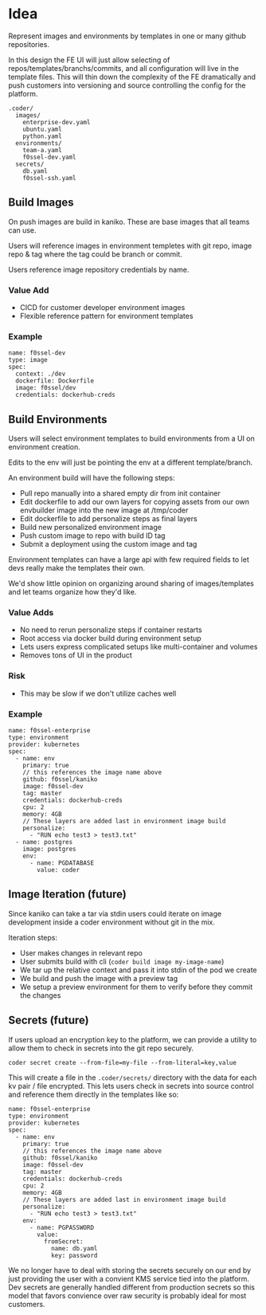 # Idea

Represent images and environments by templates in one or many github repositories.

In this design the FE UI will just allow selecting of repos/templates/branchs/commits, and all configuration will live in the template files. This will thin down the complexity of the FE dramatically and push customers into versioning and source controlling the config for the platform. 

```
.coder/
  images/
    enterprise-dev.yaml
    ubuntu.yaml
    python.yaml
  environments/
    team-a.yaml
    f0ssel-dev.yaml
  secrets/
    db.yaml
    f0ssel-ssh.yaml
```

## Build Images

On push images are build in kaniko. These are base images that all teams can use.

Users will reference images in environment templetes with git repo, image repo & tag where the tag could be branch or commit.

Users reference image repository credentials by name.

### Value Add
- CICD for customer developer environment images
- Flexible reference pattern for environment templates

### Example
```
name: f0ssel-dev
type: image
spec:
  context: ./dev
  dockerfile: Dockerfile
  image: f0ssel/dev
  credentials: dockerhub-creds
```

## Build Environments

Users will select environment templates to build environments from a UI on environment creation.

Edits to the env will just be pointing the env at a different template/branch.

An environment build will have the following steps:
- Pull repo manually into a shared empty dir from init container
- Edit dockerfile to add our own layers for copying assets from our own envbuilder image into the new image at /tmp/coder
- Edit dockerfile to add personalize steps as final layers
- Build new personalized environment image
- Push custom image to repo with build ID tag
- Submit a deployment using the custom image and tag

Environment templates can have a large api with few required fields to let devs really make the templates their own.

We'd show little opinion on organizing around sharing of images/templates and let teams organize how they'd like.

### Value Adds
- No need to rerun personalize steps if container restarts
- Root access via docker build during environment setup
- Lets users express complicated setups like multi-container and volumes
- Removes tons of UI in the product

### Risk
- This may be slow if we don't utilize caches well

### Example
```
name: f0ssel-enterprise
type: environment
provider: kubernetes
spec:
  - name: env
    primary: true
    // this references the image name above 
    github: f0ssel/kaniko
    image: f0ssel-dev
    tag: master
    credentials: dockerhub-creds
    cpu: 2
    memory: 4GB
    // These layers are added last in environment image build
    personalize:
      - "RUN echo test3 > test3.txt"
  - name: postgres
    image: postgres
    env:
      - name: PGDATABASE
        value: coder
```

## Image Iteration (future)

Since kaniko can take a tar via stdin users could iterate on image development inside a coder environment without git in the mix. 

Iteration steps:
- User makes changes in relevant repo
- User submits build with cli (`coder build image my-image-name`)
- We tar up the relative context and pass it into stdin of the pod we create
- We build and push the image with a preview tag
- We setup a preview environment for them to verify before they commit the changes

## Secrets (future)

If users upload an encryption key to the platform, we can provide a utility to allow them to check in secrets into the git repo securely. 

`coder secret create --from-file=my-file --from-literal=key,value`

This will create a file in the `.coder/secrets/` directory with the data for each kv pair / file encrypted. This lets users check in secrets into source control and reference them directly in the templates like so:

```
name: f0ssel-enterprise
type: environment
provider: kubernetes
spec:
  - name: env
    primary: true
    // this references the image name above 
    github: f0ssel/kaniko
    image: f0ssel-dev
    tag: master
    credentials: dockerhub-creds
    cpu: 2
    memory: 4GB
    // These layers are added last in environment image build
    personalize:
      - "RUN echo test3 > test3.txt"
    env:
      - name: PGPASSWORD
        value: 
          fromSecret: 
            name: db.yaml
            key: password
```

We no longer have to deal with storing the secrets securely on our end by just providing the user with a convient KMS service tied into the platform. Dev secrets are generally handled different from production secrets so this model that favors convience over raw security is probably ideal for most customers. 
